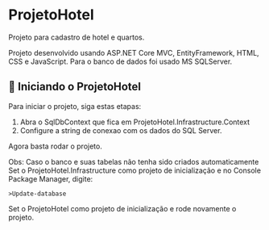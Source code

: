 # ProjetoHotel
Projeto para cadastro de hotel e quartos.

Projeto desenvolvido usando ASP.NET Core MVC, EntityFramework, HTML, CSS e JavaScript.
Para o banco de dados foi usado MS SQLServer.


## 🚀 Iniciando o ProjetoHotel

Para iniciar o projeto, siga estas etapas:

1. Abra o SqlDbContext que fica em ProjetoHotel.Infrastructure.Context
2. Configure a string de conexao com os dados do SQL Server.


Agora basta rodar o projeto.

Obs: Caso o banco e suas tabelas não tenha sido criados automaticamente
Set o ProjetoHotel.Infrastructure como projeto de inicialização e
no Console Package Manager, digite:
```
>Update-database
```
Set o ProjetoHotel como projeto de inicialização e rode novamente o projeto.
